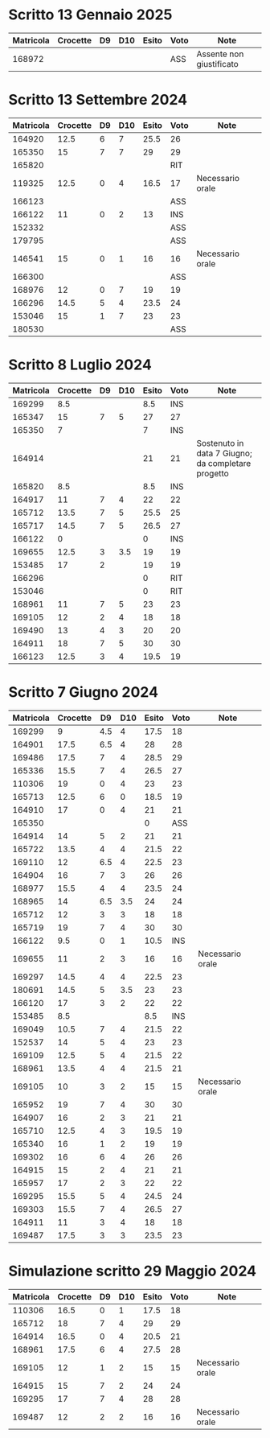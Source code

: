 # Scritto 13 Gennaio 2025

| Matricola | Crocette | D9 | D10 | Esito | Voto | Note                     |
|-----------|----------|----|-----|-------|------|--------------------------|
| 168972    |          |    |     |       | ASS  | Assente non giustificato |

# Scritto 13 Settembre 2024

| Matricola | Crocette | D9 | D10 | Esito | Voto | Note             |
|-----------|----------|----|-----|-------|------|------------------|
| 164920    | 12.5     | 6  | 7   | 25.5  | 26   |                  |
| 165350    | 15       | 7  | 7   | 29    | 29   |                  |
| 165820    |          |    |     |       | RIT  |                  |
| 119325    | 12.5     | 0  | 4   | 16.5  | 17   | Necessario orale |
| 166123    |          |    |     |       | ASS  |                  |
| 166122    | 11       | 0  | 2   | 13    | INS  |                  |
| 152332    |          |    |     |       | ASS  |                  |
| 179795    |          |    |     |       | ASS  |                  |
| 146541    | 15       | 0  | 1   | 16    | 16   | Necessario orale |
| 166300    |          |    |     |       | ASS  |                  |
| 168976    | 12       | 0  | 7   | 19    | 19   |                  |
| 166296    | 14.5     | 5  | 4   | 23.5  | 24   |                  |
| 153046    | 15       | 1  | 7   | 23    | 23   |                  |
| 180530    |          |    |     |       | ASS  |                  |


# Scritto 8 Luglio 2024

| Matricola | Crocette | D9 | D10 | Esito | Voto | Note                                                |
|-----------|----------|----|-----|-------|------|-----------------------------------------------------|
| 169299    | 8.5      |    |     | 8.5   | INS  |                                                     |
| 165347    | 15       | 7  | 5   | 27    | 27   |                                                     |
| 165350    | 7        |    |     | 7     | INS  |                                                     |
| 164914    |          |    |     | 21    | 21   | Sostenuto in data 7 Giugno; da completare  progetto |
| 165820    | 8.5      |    |     | 8.5   | INS  |                                                     |
| 164917    | 11       | 7  | 4   | 22    | 22   |                                                     |
| 165712    | 13.5     | 7  | 5   | 25.5  | 25   |                                                     |
| 165717    | 14.5     | 7  | 5   | 26.5  | 27   |                                                     |
| 166122    | 0        |    |     | 0     | INS  |                                                     |
| 169655    | 12.5     | 3  | 3.5 | 19    | 19   |                                                     |
| 153485    | 17       | 2  |     | 19    | 19   |                                                     |
| 166296    |          |    |     | 0     | RIT  |                                                     |
| 153046    |          |    |     | 0     | RIT  |                                                     |
| 168961    | 11       | 7  | 5   | 23    | 23   |                                                     |
| 169105    | 12       | 2  | 4   | 18    | 18   |                                                     |
| 169490    | 13       | 4  | 3   | 20    | 20   |                                                     |
| 164911    | 18       | 7  | 5   | 30    | 30   |                                                     |
| 166123    | 12.5     | 3  | 4   | 19.5  | 19   |                                                     |


# Scritto 7 Giugno 2024

| Matricola | Crocette | D9   | D10  | Esito | Voto | Note             |
|-----------|----------|------|------|-------|------|------------------|
| 169299    | 9        | 4.5  | 4    | 17.5  | 18   |                  |
| 164901    | 17.5     | 6.5  | 4    | 28    | 28   |                  |
| 169486    | 17.5     | 7    | 4    | 28.5  | 29   |                  |
| 165336    | 15.5     | 7    | 4    | 26.5  | 27   |                  |
| 110306    | 19       | 0    | 4    | 23    | 23   |                  |
| 165713    | 12.5     | 6    | 0    | 18.5  | 19   |                  |
| 164910    | 17       | 0    | 4    | 21    | 21   |                  |
| 165350    |          |      |      | 0     | ASS  |                  |
| 164914    | 14       | 5    | 2    | 21    | 21   |                  |
| 165722    | 13.5     | 4    | 4    | 21.5  | 22   |                  |
| 169110    | 12       | 6.5  | 4    | 22.5  | 23   |                  |
| 164904    | 16       | 7    | 3    | 26    | 26   |                  |
| 168977    | 15.5     | 4    | 4    | 23.5  | 24   |                  |
| 168965    | 14       | 6.5  | 3.5  | 24    | 24   |                  |
| 165712    | 12       | 3    | 3    | 18    | 18   |                  |
| 165719    | 19       | 7    | 4    | 30    | 30   |                  |
| 166122    | 9.5      | 0    | 1    | 10.5  | INS  |                  |
| 169655    | 11       | 2    | 3    | 16    | 16   | Necessario orale |
| 169297    | 14.5     | 4    | 4    | 22.5  | 23   |                  |
| 180691    | 14.5     | 5    | 3.5  | 23    | 23   |                  |
| 166120    | 17       | 3    | 2    | 22    | 22   |                  |
| 153485    | 8.5      |      |      | 8.5   | INS  |                  |
| 169049    | 10.5     | 7    | 4    | 21.5  | 22   |                  |
| 152537    | 14       | 5    | 4    | 23    | 23   |                  |
| 169109    | 12.5     | 5    | 4    | 21.5  | 22   |                  |
| 168961    | 13.5     | 4    | 4    | 21.5  | 21   |                  |
| 169105    | 10       | 3    | 2    | 15    | 15   | Necessario orale |
| 165952    | 19       | 7    | 4    | 30    | 30   |                  |
| 164907    | 16       | 2    | 3    | 21    | 21   |                  |
| 165710    | 12.5     | 4    | 3    | 19.5  | 19   |                  |
| 165340    | 16       | 1    | 2    | 19    | 19   |                  |
| 169302    | 16       | 6    | 4    | 26    | 26   |                  |
| 164915    | 15       | 2    | 4    | 21    | 21   |                  |
| 165957    | 17       | 2    | 3    | 22    | 22   |                  |
| 169295    | 15.5     | 5    | 4    | 24.5  | 24   |                  |
| 169303    | 15.5     | 7    | 4    | 26.5  | 27   |                  |
| 164911    | 11       | 3    | 4    | 18    | 18   |                  |
| 169487    | 17.5     | 3    | 3    | 23.5  | 23   |                  |

# Simulazione scritto 29 Maggio 2024

| Matricola                     | Crocette | D9 | D10 | Esito | Voto | Note                              |
|-------------------------------|----------|----|-----|-------|------|-----------------------------------|
| 110306                        | 16.5     | 0  | 1   | 17.5  | 18   |                                   |
| 165712                        | 18       | 7  | 4   | 29    | 29   |                                   |
| 164914                        | 16.5     | 0  | 4   | 20.5  | 21   |                                   |
| 168961                        | 17.5     | 6  | 4   | 27.5  | 28   |                                   |
| 169105                        | 12       | 1  | 2   | 15    | 15   | Necessario orale                  |
| 164915                        | 15       | 7  | 2   | 24    | 24   |                                   |
| 169295                        | 17       | 7  | 4   | 28    | 28   |                                   |
| 169487                        | 12       | 2  | 2   | 16    | 16   | Necessario orale                  |
